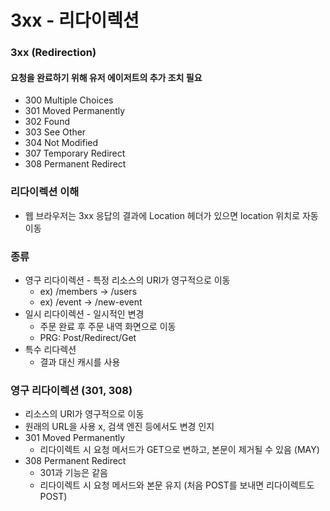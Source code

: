 # 3xx - 리다이렉션

### 3xx (Redirection)

#### 요청을 완료하기 위해 유저 에이저트의 추가 조치 필요

- 300 Multiple Choices
- 301 Moved Permanently
- 302 Found
- 303 See Other
- 304 Not Modified
- 307 Temporary Redirect
- 308 Permanent Redirect

### 리다이렉션 이해

- 웹 브라우저는 3xx 응답의 결과에 Location 헤더가 있으면 location 위치로 자동 이동

### 종류

- 영구 리다이렉션 - 특정 리소스의 URI가 영구적으로 이동
  - ex) /members -> /users
  - ex) /event -> /new-event
- 일시 리다이렉션 - 일시적인 변경
  - 주문 완료 후 주문 내역 화면으로 이동
  - PRG: Post/Redirect/Get
- 특수 리다렉션
  - 결과 대신 캐시를 사용

### 영구 리다이렉션 (301, 308)

- 리소스의 URI가 영구적으로 이동
- 원래의 URL을 사용 x, 검색 엔진 등에서도 변경 인지
- 301 Moved Permanently
  - 리다이렉트 시 요청 메서드가 GET으로 변하고, 본문이 제거될 수 있음 (MAY)
- 308 Permanent Redirect
  - 301과 기능은 같음
  - 리다이렉트 시 요청 메서드와 본문 유지 (처음 POST를 보내면 리다이렉트도 POST)